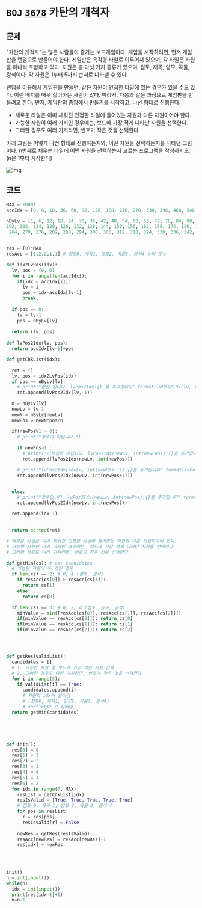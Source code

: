 # `BOJ` [`3678`](https://www.acmicpc.net/problem/3678) 카탄의 개척자



## 문제

"카탄의 개척자"는 많은 사람들이 즐기는 보드게임이다. 게임을 시작하려면, 먼저 게임판을 랜덤으로 만들어야 한다. 게임판은 육각형 타일로 이루어져 있으며, 각 타일은 자원을 하나씩 포함하고 있다. 자원은 총 다섯 가지 종류가 있으며, 점토, 재목, 양모, 곡물, 광석이다. 각 자원은 1부터 5까지 순서로 나타낼 수 있다.

랜덤을 이용해서 게임판을 만들면, 같은 자원이 인접한 타일에 있는 경우가 있을 수도 있다. 이런 배치를 매우 싫어하는 사람이 많다. 따라서, 다음과 같은 과정으로 게임판을 만들려고 한다. 먼저, 게임판의 중앙에서 만들기를 시작하고, 나선 형태로 진행한다.

- 새로운 타일은 이미 채워진 인접한 타일에 들어있는 자원과 다른 자원이어야 한다.
- 가능한 자원이 여러 가지인 경우에는, 보드에 가장 적게 나타난 자원을 선택한다.
- 그러한 경우도 여러 가지라면, 번호가 작은 것을 선택한다.

아래 그림은 어떻게 나선 형태로 진행하는지와, 어떤 자원을 선택하는지를 나타낸 그림이다. n번째로 채우는 타일에 어떤 자원을 선택하는지 고르는 프로그램을 작성하시오. (n은 1부터 시작한다)

![img](https://www.acmicpc.net/upload/images/settler.png)



## 코드

```python
MAX = 10001
accIdx = [0, 6, 18, 36, 60, 90, 126, 168, 216, 270, 330, 396, 468, 546, 630, 720, 816, 918, 1026, 1140, 1260, 1386, 1518, 1656, 1800, 1950, 2106, 2268, 2436, 2610, 2790, 2976, 3168, 3366, 3570, 3780, 3996, 4218, 4446, 4680, 4920, 5166, 5418, 5676, 5940, 6210, 6486, 6768, 7056, 7350, 7650, 7956, 8268, 8586, 8910, 9240, 9576, 9918, 10266, 10620]

nByLv = [1, 6, 12, 18, 24, 30, 36, 42, 48, 54, 60, 66, 72, 78, 84, 90, 96,
102, 108, 114, 120, 126, 132, 138, 144, 150, 156, 162, 168, 174, 180, 186, 192, 198, 204, 210, 216, 222, 228, 234, 240, 246, 252, 258,
 264, 270, 276, 282, 288, 294, 300, 306, 312, 318, 324, 330, 336, 342, 348, 354]


res = [0]*MAX
resAcc = [1,2,2,1,1] # 점토0, 재목1, 양모2, 곡물3, 광석4 누적 갯수

def idx2LvPos(idx):
  lv, pos = (0, 0)
  for i in range(len(accIdx)):
    if(idx < accIdx[i]):
      lv = i
      pos = idx-accIdx[lv-1]
      break;
  
  if pos == 0:
    lv = lv-1
    pos = nByLv[lv]
  
  return (lv, pos)
  
def lvPos2Idx(lv, pos):
  return accIdx[lv-1]+pos

def getChkList(idx):

  ret = []
  lv, pos = idx2LvPos(idx)
  if pos == nByLv[lv]:
    # print("끝점 입니다. lvPos2Idx:{} 를 추가합니다".format(lvPos2Idx(lv, 1)))
    ret.append(lvPos2Idx(lv, 1))

  n = nByLv[lv]
  newLv = lv-1
  newN = nByLv[newLv]
  newPos = newN*pos/n

  if(newPos%1 > 0):
    # print("정수가 아닙니다.")
    
    if newPos>1 :
      # print("시작점이 아닙니다. lvPos2Idx(newLv, int(newPos)):{}를 추가합니다".format(lvPos2Idx(newLv, int(newPos))))
      ret.append(lvPos2Idx(newLv, int(newPos)))

    # print("lvPos2Idx(newLv, int(newPos+1)):{}를 추가합니다".format(lvPos2Idx(newLv, int(newPos+1))))
    ret.append(lvPos2Idx(newLv, int(newPos+1)))


  else:
    # print("정수입니다. lvPos2Idx(newLv, int(newPos):{}를 추가합니다".format(lvPos2Idx(newLv, int(newPos))))
    ret.append(lvPos2Idx(newLv, int(newPos)))

  ret.append(idx-1)

    
  return sorted(ret)

# 새로운 타일은 이미 채워진 인접한 타일에 들어있는 자원과 다른 자원이어야 한다.
# 가능한 자원이 여러 가지인 경우에는, 보드에 가장 적게 나타난 자원을 선택한다.
# 그러한 경우도 여러 가지라면, 번호가 작은 것을 선택한다.

def getMin(cs): # cs: candidates
  # 가능한 자원이 두 개인 경우
  if len(cs) == 2: # 0, 4 (점토, 광석)
    if resAcc[cs[0]] > resAcc[cs[1]]:
      return cs[1]
    else:
      return cs[0]

  if len(cs) == 3: # 0, 2, 4 (점토, 양모, 광석)
    minValue = min([resAcc[cs[0]], resAcc[cs[1]], resAcc[cs[2]]])
    if(minValue == resAcc[cs[0]]): return cs[0]
    if(minValue == resAcc[cs[1]]): return cs[1]
    if(minValue == resAcc[cs[2]]): return cs[2]




def getRes(validList):
  candidates = []
  # 1. 가능한 자원 중 보드에 가장 적은 자원 선택
  # 2. 그러한 경우도 여러 가지라면, 번호가 작은 것을 선택한다.
  for i in range(5):
    if validList[i] == True:
      candidates.append(i) 
      # 자원의 idx가 들어감 
      # (점토0, 재목1, 양모2, 곡물3, 광석4)
      # sorting이 된 상태임
  return getMin(candidates)





def init():
  res[0] = 0
  res[1] = 1
  res[2] = 2
  res[3] = 3
  res[4] = 4
  res[5] = 1
  res[6] = 2
  for idx in range(7, MAX):
    resList = getChkList(idx)
    resIsValid = [True, True, True, True, True] 
    # 점토-0, 재목-1, 양모-2, 곡물-3, 광석-4
    for pos in resList:
      r = res[pos]
      resIsValid[r] = False
    
    newRes = getRes(resIsValid)
    resAcc[newRes] = resAcc[newRes]+1
    res[idx] = newRes

    
    

init()
n = int(input())
while(n):
  idx = int(input())
  print(res[idx-1]+1)
  n=n-1
```


